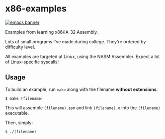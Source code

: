 # x86-examples

[![emacs banner](http://badges.alexdantas.net/emacs.png)](http://badges.alexdantas.net/)

Examples from learning x86/IA-32 Assembly.

Lots of small programs I've made during college. They're ordered
by difficulty level.

All examples are targeted at Linux, using the NASM Assembler. Expect a lot of
Linux-specific syscalls!

## Usage

To build an example, run `make` along with the filename **without extensions**:

    $ make (filename)

This will assemble `(filename).asm` and link `(filename).o` into the
`(filename)` executable.

Then, simply:

    $ ./(filename)

